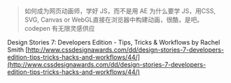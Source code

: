 > 如何成为网页动画师，学好 JS，而不是用 AE
> 为什么要学 JS，用CSS, SVG, Canvas or WebGL直接在浏览器中构建动画，很酷，是吧。
> codepen 有无限灵感供应

Design Stories 7: Developers Edition - Tips, Tricks & Workflows by Rachel Smith [http://www.cssdesignawards.com/dd/design-stories-7-developers-edition-tips-tricks-hacks-and-workflows/44/](http://www.cssdesignawards.com/dd/design-stories-7-developers-edition-tips-tricks-hacks-and-workflows/44/)

